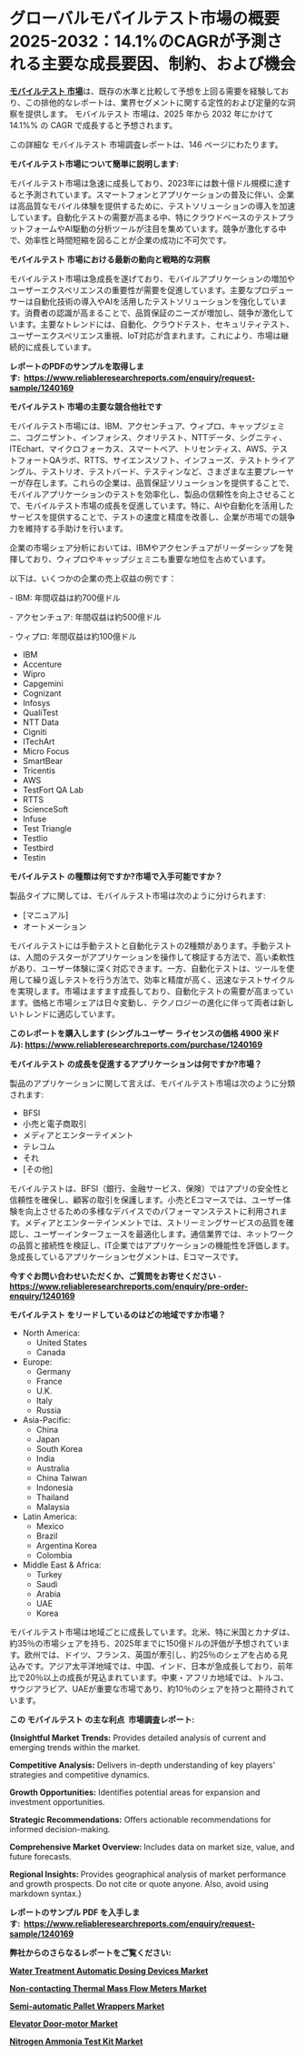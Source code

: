 <p><h1>グローバルモバイルテスト市場の概要 2025-2032：14.1%のCAGRが予測される主要な成長要因、制約、および機会</h1></p><p data-sourcepos="1:1-1:157"><strong><a href="https://www.reliableresearchreports.com/mobile-testing-r1240169?utm_campaign=107&utm_medium=36&utm_source=Github&utm_content=ia&utm_term=01032025&utm_id=mobile-testing">モバイルテスト 市場</a></strong>は、既存の水準と比較して予想を上回る需要を経験しており、この排他的なレポートは、業界セグメントに関する定性的および定量的な洞察を提供します。 モバイルテスト 市場は、2025 年から 2032 年にかけて 14.1%% の CAGR で成長すると予想されます。</p>
<p data-sourcepos="3:1-3:50">この詳細な モバイルテスト 市場調査レポートは、146 ページにわたります。</p>
<p><strong>モバイルテスト市場について簡単に説明します:</strong></p>
<p><p>モバイルテスト市場は急速に成長しており、2023年には数十億ドル規模に達すると予測されています。スマートフォンとアプリケーションの普及に伴い、企業は高品質なモバイル体験を提供するために、テストソリューションの導入を加速しています。自動化テストの需要が高まる中、特にクラウドベースのテストプラットフォームやAI駆動の分析ツールが注目を集めています。競争が激化する中で、効率性と時間短縮を図ることが企業の成功に不可欠です。</p></p>
<p><strong>モバイルテスト 市場における最新の動向と戦略的な洞察</strong></p>
<p><p>モバイルテスト市場は急成長を遂げており、モバイルアプリケーションの増加やユーザーエクスペリエンスの重要性が需要を促進しています。主要なプロデューサーは自動化技術の導入やAIを活用したテストソリューションを強化しています。消費者の認識が高まることで、品質保証のニーズが増加し、競争が激化しています。主要なトレンドには、自動化、クラウドテスト、セキュリティテスト、ユーザーエクスペリエンス重視、IoT対応が含まれます。これにより、市場は継続的に成長しています。</p></p>
<p><strong>レポートのPDFのサンプルを取得します</strong><strong>:&nbsp;&nbsp;<a href="https://www.reliableresearchreports.com/enquiry/request-sample/1240169?utm_campaign=107&utm_medium=36&utm_source=Github&utm_content=ia&utm_term=01032025&utm_id=mobile-testing">https://www.reliableresearchreports.com/enquiry/request-sample/1240169</a></strong></p>
<p><strong>モバイルテスト 市場の主要な競合他社です</strong></p>
<p><p>モバイルテスト市場には、IBM、アクセンチュア、ウィプロ、キャップジェミニ、コグニザント、インフォシス、クオリテスト、NTTデータ、シグニティ、ITEchart、マイクロフォーカス、スマートベア、トリセンティス、AWS、テストフォートQAラボ、RTTS、サイエンスソフト、インフューズ、テストトライアングル、テストリオ、テストバード、テスティンなど、さまざまな主要プレーヤーが存在します。これらの企業は、品質保証ソリューションを提供することで、モバイルアプリケーションのテストを効率化し、製品の信頼性を向上させることで、モバイルテスト市場の成長を促進しています。特に、AIや自動化を活用したサービスを提供することで、テストの速度と精度を改善し、企業が市場での競争力を維持する手助けを行います。  </p><p>企業の市場シェア分析においては、IBMやアクセンチュアがリーダーシップを発揮しており、ウィプロやキャップジェミニも重要な地位を占めています。  </p><p>以下は、いくつかの企業の売上収益の例です：  </p><p>- IBM: 年間収益は約700億ドル  </p><p>- アクセンチュア: 年間収益は約500億ドル  </p><p>- ウィプロ: 年間収益は約100億ドル  </p></p>
<p><ul><li>IBM</li><li>Accenture</li><li>Wipro</li><li>Capgemini</li><li>Cognizant</li><li>Infosys</li><li>QualiTest</li><li>NTT Data</li><li>Cigniti</li><li>ITechArt</li><li>Micro Focus</li><li>SmartBear</li><li>Tricentis</li><li>AWS</li><li>TestFort QA Lab</li><li>RTTS</li><li>ScienceSoft</li><li>Infuse</li><li>Test Triangle</li><li>Testlio</li><li>Testbird</li><li>Testin</li></ul></p>
<p><strong>モバイルテスト の種類は何ですか?市場で入手可能ですか？</strong></p>
<p>製品タイプに関しては、モバイルテスト市場は次のように分けられます:</p>
<p><ul><li>[マニュアル]</li><li>オートメーション</li></ul></p>
<p><p>モバイルテストには手動テストと自動化テストの2種類があります。手動テストは、人間のテスターがアプリケーションを操作して検証する方法で、高い柔軟性があり、ユーザー体験に深く対応できます。一方、自動化テストは、ツールを使用して繰り返しテストを行う方法で、効率と精度が高く、迅速なテストサイクルを実現します。市場はますます成長しており、自動化テストの需要が高まっています。価格と市場シェアは日々変動し、テクノロジーの進化に伴って両者は新しいトレンドに適応しています。</p></p>
<p><strong>このレポートを購入します (シングルユーザー ライセンスの価格 4900 米ドル):&nbsp;<a href="https://www.reliableresearchreports.com/purchase/1240169?utm_campaign=107&utm_medium=36&utm_source=Github&utm_content=ia&utm_term=01032025&utm_id=mobile-testing">https://www.reliableresearchreports.com/purchase/1240169</a></strong></p>
<p><strong>モバイルテスト の成長を促進するアプリケーションは何ですか?市場？</strong></p>
<p>製品のアプリケーションに関して言えば、モバイルテスト市場は次のように分類されます:</p>
<p><ul><li>BFSI</li><li>小売と電子商取引</li><li>メディアとエンターテイメント</li><li>テレコム</li><li>それ</li><li>[その他]</li></ul></p>
<p><p>モバイルテストは、BFSI（銀行、金融サービス、保険）ではアプリの安全性と信頼性を確保し、顧客の取引を保護します。小売とEコマースでは、ユーザー体験を向上させるための多様なデバイスでのパフォーマンステストに利用されます。メディアとエンターテインメントでは、ストリーミングサービスの品質を確認し、ユーザーインターフェースを最適化します。通信業界では、ネットワークの品質と接続性を検証し、IT企業ではアプリケーションの機能性を評価します。急成長しているアプリケーションセグメントは、Eコマースです。</p></p>
<p><strong>今すぐお問い合わせいただくか、ご質問をお寄せください</strong><strong>&nbsp;</strong>-<strong><a href="https://www.reliableresearchreports.com/enquiry/pre-order-enquiry/1240169?utm_campaign=107&utm_medium=36&utm_source=Github&utm_content=ia&utm_term=01032025&utm_id=mobile-testing">https://www.reliableresearchreports.com/enquiry/pre-order-enquiry/1240169</a></strong></p>
<p><strong>モバイルテスト をリードしているのはどの地域ですか市場？</strong></p>
<p><ul>
    <li>
        North America:
        <ul>
            <li>United States</li>
            <li>Canada</li>
        </ul>
    </li>
    <li>
        Europe:
        <ul>
            <li>Germany</li>
            <li>France</li>
            <li>U.K.</li>
            <li>Italy</li>
            <li>Russia</li>
        </ul>
    </li>
    <li>
        Asia-Pacific:
        <ul>
            <li>China</li>
            <li>Japan</li>
            <li>South Korea</li>
            <li>India</li>
            <li>Australia</li>
            <li>China Taiwan</li>
            <li>Indonesia</li>
            <li>Thailand</li>
            <li>Malaysia</li>
        </ul>
    </li>
    <li>
        Latin America:
        <ul>
            <li>Mexico</li>
            <li>Brazil</li>
            <li>Argentina Korea</li>
            <li>Colombia</li>
        </ul>
    </li>
    <li>
        Middle East & Africa:
        <ul>
            <li>Turkey</li>
            <li>Saudi</li>
            <li>Arabia</li>
            <li>UAE</li>
            <li>Korea</li>
        </ul>
    </li>
    </ul></p>
<p><p>モバイルテスト市場は地域ごとに成長しています。北米、特に米国とカナダは、約35％の市場シェアを持ち、2025年までに150億ドルの評価が予想されています。欧州では、ドイツ、フランス、英国が牽引し、約25％のシェアを占める見込みです。アジア太平洋地域では、中国、インド、日本が急成長しており、前年比で20％以上の成長が見込まれています。中東・アフリカ地域では、トルコ、サウジアラビア、UAEが重要な市場であり、約10％のシェアを持つと期待されています。</p></p>
<p><strong>この モバイルテスト の主な利点&nbsp; 市場調査レポート:</strong></p>
<p><strong>{Insightful Market Trends:</strong> Provides detailed analysis of current and emerging trends within the market.</p>
<p><strong>Competitive Analysis:</strong> Delivers in-depth understanding of key players' strategies and competitive dynamics.</p>
<p><strong>Growth Opportunities:</strong> Identifies potential areas for expansion and investment opportunities.</p>
<p><strong>Strategic Recommendations:</strong> Offers actionable recommendations for informed decision-making.</p>
<p><strong>Comprehensive Market Overview: </strong>Includes data on market size, value, and future forecasts.</p>
<p><strong>Regional Insights: </strong>Provides geographical analysis of market performance and growth prospects. Do not cite or quote anyone. Also, avoid using markdown syntax.}</p>
<p><strong>レポートのサンプル PDF を入手します:&nbsp;</strong><strong>&nbsp;<a href="https://www.reliableresearchreports.com/enquiry/request-sample/1240169?utm_campaign=107&utm_medium=36&utm_source=Github&utm_content=ia&utm_term=01032025&utm_id=mobile-testing">https://www.reliableresearchreports.com/enquiry/request-sample/1240169</a></strong></p>
<p></p>
<p></p>
<p></p>
<p></p>
<p><strong>弊社からのさらなるレポートをご覧ください:</strong></p>
<p><strong><p><a href="https://github.com/geyangvayora/Market-Research-Report-List-1/blob/main/water-treatment-automatic-dosing-devices-market.md?utm_campaign=107&utm_medium=36&utm_source=Github&utm_content=ia&utm_term=01032025&utm_id=mobile-testing">Water Treatment Automatic Dosing Devices Market</a></p><p><a href="https://github.com/dringals/Market-Research-Report-List-6/blob/main/non-contacting-thermal-mass-flow-meters-market.md?utm_campaign=107&utm_medium=36&utm_source=Github&utm_content=ia&utm_term=01032025&utm_id=mobile-testing">Non-contacting Thermal Mass Flow Meters Market</a></p><p><a href="https://github.com/saklpelzami95/Market-Research-Report-List-1/blob/main/semi-automatic-pallet-wrappers-market.md?utm_campaign=107&utm_medium=36&utm_source=Github&utm_content=ia&utm_term=01032025&utm_id=mobile-testing">Semi-automatic Pallet Wrappers Market</a></p><p><a href="https://github.com/guneycigdem35/Market-Research-Report-List-5/blob/main/elevator-door-motor-market.md?utm_campaign=107&utm_medium=36&utm_source=Github&utm_content=ia&utm_term=01032025&utm_id=mobile-testing">Elevator Door-motor Market</a></p><p><a href="https://github.com/pizolina/Market-Research-Report-List-7/blob/main/nitrogen-ammonia-test-kit-market.md?utm_campaign=107&utm_medium=36&utm_source=Github&utm_content=ia&utm_term=01032025&utm_id=mobile-testing">Nitrogen Ammonia Test Kit Market</a></p></strong></p>